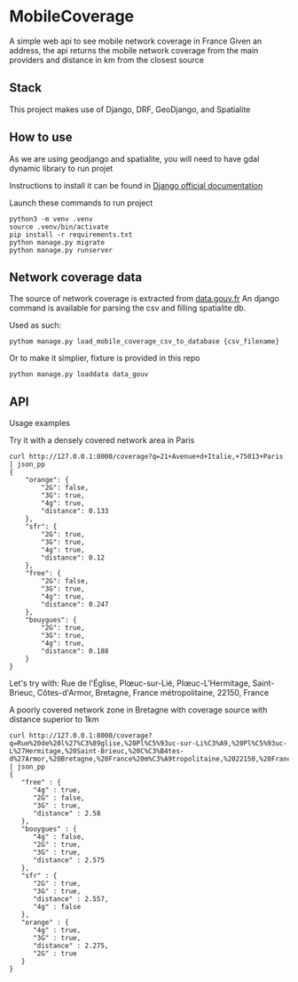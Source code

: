 # MobileCoverage

A simple web api to see mobile network coverage in France
Given an address, the api returns the mobile network coverage from
the main providers and distance in km from the closest source

## Stack

This project makes use of Django, DRF, GeoDjango, and Spatialite

## How to use
As we are using geodjango and spatialite,
you will need to have gdal dynamic library to run projet

Instructions to install it can be found in [Django official documentation](https://docs.djangoproject.com/en/3.0/ref/contrib/gis/install/spatialite/)


Launch these commands to run project
```
python3 -m venv .venv
source .venv/bin/activate
pip install -r requirements.txt
python manage.py migrate
python manage.py runserver
```

## Network coverage data
The source of network coverage is extracted from [data.gouv.fr](https://www.data.gouv.fr/s/resources/monreseaumobile/20180228-174515/2018_01_Sites_mobiles_2G_3G_4G_France_metropolitaine_L93.csv)
An django command is available for parsing the csv and filling spatialite db.

Used as such:
```
pythom manage.py load_mobile_coverage_csv_to_database {csv_filename}
```

Or to make it simplier, fixture is provided in this repo
```
python manage.py loaddata data_gouv
```

## API

Usage examples

Try it with a densely covered network area in Paris
```
curl http://127.0.0.1:8000/coverage?q=21+Avenue+d+Italie,+75013+Paris | json_pp
{
    "orange": {
        "2G": false,
        "3G": true,
        "4g": true,
        "distance": 0.133
    },
    "sfr": {
        "2G": true,
        "3G": true,
        "4g": true,
        "distance": 0.12
    },
    "free": {
        "2G": false,
        "3G": true,
        "4g": true,
        "distance": 0.247
    },
    "bouygues": {
        "2G": true,
        "3G": true,
        "4g": true,
        "distance": 0.188
    }
}
```
Let's try with: Rue de l'Église, Plœuc-sur-Lié, Plœuc-L'Hermitage,
Saint-Brieuc, Côtes-d'Armor, Bretagne, France métropolitaine, 22150, France

A poorly covered network zone in Bretagne with coverage source with
distance superior to 1km
```
curl http://127.0.0.1:8000/coverage?q=Rue%20de%20l%27%C3%89glise,%20Pl%C5%93uc-sur-Li%C3%A9,%20Pl%C5%93uc-L%27Hermitage,%20Saint-Brieuc,%20C%C3%B4tes-d%27Armor,%20Bretagne,%20France%20m%C3%A9tropolitaine,%2022150,%20France | json_pp
{
   "free" : {
      "4g" : true,
      "2G" : false,
      "3G" : true,
      "distance" : 2.58
   },
   "bouygues" : {
      "4g" : false,
      "2G" : true,
      "3G" : true,
      "distance" : 2.575
   },
   "sfr" : {
      "2G" : true,
      "3G" : true,
      "distance" : 2.557,
      "4g" : false
   },
   "orange" : {
      "4g" : true,
      "3G" : true,
      "distance" : 2.275,
      "2G" : true
   }
}
```

